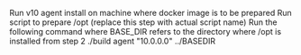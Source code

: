Run v10 agent install on machine where docker image is to be prepared
Run script to prepare /opt (replace this step with actual script name)
Run the following command where BASE_DIR refers to the directory where /opt is installed from step 2
./build agent "10.0.0.0" ../BASEDIR 

